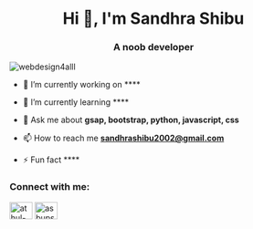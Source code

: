 
<h1 align="center">Hi 👋, I'm  Sandhra Shibu</h1>
<h3 align="center">A noob developer</h3>

<p align="left"> <img src="https://komarev.com/ghpvc/?username=webdesign4alll&label=Profile%20views&color=0e75b6&style=flat" alt="webdesign4alll" /> </p>

- 🔭 I’m currently working on ****

- 🌱 I’m currently learning ****

- 💬 Ask me about **gsap, bootstrap, python, javascript, css**

- 📫 How to reach me **sandhrashibu2002@gmail.com**

- ⚡ Fun fact ****

<h3 align="left">Connect with me:</h3>
<p align="left">
<a href="https://linkedin.com/in/athul-babu-56220a195" target="blank"><img align="center" src="https://cdn.jsdelivr.net/npm/simple-icons@3.0.1/icons/linkedin.svg" alt="athul-babu" height="30" width="40" /></a>
<a href="https://www.hackerrank.com/asbupsilon" target="blank"><img align="center" src="https://cdn.jsdelivr.net/npm/simple-icons@3.0.1/icons/hackerrank.svg" alt="asbupsilon" height="30" width="40" /></a>
</p>

